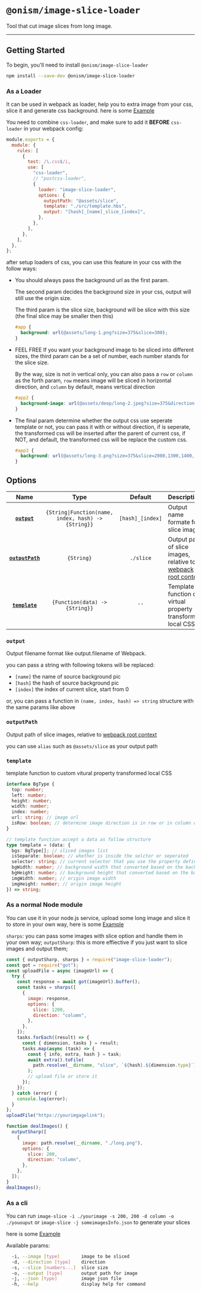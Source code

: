 # `@onism/image-slice-loader`

Tool that cut image slices from long image.

---

## Getting Started

To begin, you'll need to install `@onism/image-slice-loader`

```bash
npm install --save-dev @onism/image-slice-loader
```

### **As a Loader**

It can be used in webpack as loader, help you to extra image from your css, slice it and generate css background.  here is some [Example](https://github.com/evont/image-slice-loader/tree/main/example/web)

You need to combine `css-loader`, and make sure to add it **BEFORE** `css-loader` in your webpack config:

```js
module.exports = {
  module: {
    rules: [
      {
        test: /\.css$/i,
        use: [
          "css-loader",
          // "postcss-loader",
          {
            loader: "image-slice-loader",
            options: {
              outputPath: "@assets/slice",
              template: "./src/template.hbs",
              output: "[hash]_[name]_slice_[index]",
            },
          },
        ],
      },
    ],
  },
};
```

after setup loaders of css, you can use this feature in your css with the follow ways:

- You should always pass the background url as the first param.

  The second param decides the background size in your css, output will still use the origin size.

  The third param is the slice size, background will be slice with this size (the final slice may be smaller then this)

  ```css
  #app {
    background: url(@assets/long-1.png?size=375&slice=300);
  }
  ```

- FEEL FREE If you want your background image to be sliced into different sizes, the third param can be a set of number, each number stands for the slice size.

  By the way, size is not in vertical only, you can also pass a `row` or `column` as the forth param, `row` means image will be sliced in horizontal direction, and `column` by default, means vertical direction

  ```css
  #app2 {
    background-image: url(@assets/deep/long-2.jpeg?size=375&direction=row&slice=120,325,333,880,550,1000,900,650,920,988);
  }
  ```

- The final param determine whether the output css use seperate template or not, you can pass it with or without direction, if is seperate, the transformed css will be inserted after the parent of current css, if NOT, and default, the transformed css will be replace the custom css.

  ```css
  #app3 {
    background: url(@assets/long-3.png?size=375&slice=2080,1300,1400,880,550,1000,900,920,988&seprate=1);
  }
  ```

## Options

|              Name               |                        Type                         |     Default      | Description                                                                                                                     |
| :-----------------------------: | :-------------------------------------------------: | :--------------: | :------------------------------------------------------------------------------------------------------------------------------ |
|     [**`output`**](#output)     | `{String\|Function(name, index, hash) -> {String}}` | `[hash]_[index]` | Output name formate for slice image                                                                                             |
| [**`outputPath`**](#outputPath) |                     `{String}`                      |    `./slice`     | Output path of slice images, relative to [webpack root context](https://v4.webpack.docschina.org/api/loaders/#this-rootcontext) |
|   [**`template`**](#template)   |           `{Function(data) -> {String}}`            |       `''`       | Template function of virtual property transformed local CSS                                                                     |

### `output`

Output filename format like output.filename of Webpack.

you can pass a string with following tokens will be replaced:

- `[name]` the name of source background pic
- `[hash]` the hash of source background pic
- `[index]` the index of current slice, start from 0

or, you can pass a function in `(name, index, hash) => string` structure with the same params like above

### `outputPath`

Output path of slice images, relative to [webpack root context](https://v4.webpack.docschina.org/api/loaders/#this-rootcontext)

you can use `alias` such as `@assets/slice` as your output path

### `template`

template function to custom vitural property transformed local CSS

```typescript
interface BgType {
  top: number;
  left: number;
  height: number;
  width: number;
  index: number;
  url: string; // image url
  isRow: boolean; // determine image direction is in row or in column direction
}

// template function accept a data as follow structure
type template = (data: {
  bgs: BgType[]; // sliced images list 
  isSeparate: boolean; // whether is inside the selctor or seperated
  selector: string; // current selector that you use the property defined previously
  bgWidth: number; // background width that converted based on the backgroudn size
  bgHeight: number; // background height that converted based on the backgroudn size
  imgWidth: number; // origin image width
  imgHeight: number; // origin image height
}) => string;
```

### **As a normal Node module**

You can use it in your node.js service, upload some long image and slice it to store in your own way, here is some [Example](https://github.com/evont/image-slice-loader/tree/main/example/server)

`sharps`: you can pass some images with slice option and handle them in your own way;
`outputSharp`: this is more effiective if you just want to slice images and output them;

```javascript
const { outputSharp, sharps } = require("image-slice-loader");
const got = require("got");
const uploadFile = async (imageUrl) => {
  try {
    const response = await got(imageUrl).buffer();
    const tasks = sharps([
      {
        image: response,
        options: {
          slice: 1200,
          direction: "column",
        },
      },
    ]);
    tasks.forEach((result) => {
      const { dimension, tasks } = result;
      tasks.map(async (task) => {
        const { info, extra, hash } = task;
        await extra().toFile(
          path.resolve(__dirname, "slice", `${hash}.${dimension.type}`)
        );
        // upload file or store it
      });
    });
  } catch (error) {
    console.log(error);
  }
};
uploadFile("https://yourimgagelink");

function dealImages() {
  outputSharp([
    {
      image: path.resolve(__dirname, "./long.png"),
      options: {
        slice: 200,
        direction: "column",
      },
    },
  ]);
}
dealImages();
```

### **As a cli**

You can run `image-slice -i ./yourimage -s 200, 200 -d column -o ./yououput` or `image-slice -j someimagesInfo.json` to generate your slices

here is some [Example](https://github.com/evont/image-slice-loader/tree/main/example/bin)

Available params: 
```sh
  -i, --image [type]        image to be sliced
  -d, --direction [type]    direction
  -s, --slice [numbers...]  slice size
  -o, --output [type]       output path for image
  -j, --json [type]         image json file
  -h, --help                display help for command
```